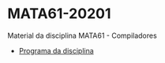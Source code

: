# MATA61-20201
Material da disciplina MATA61 - Compiladores

+ [Programa da disciplina](../master/MATA61-Compiladores-20122.pdf)


